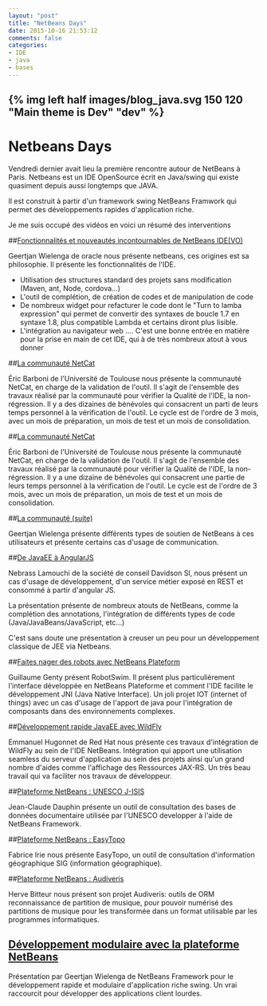 ```yaml
---
layout: "post"
title: "NetBeans Days"
date: 2015-10-16 21:53:12
comments: false
categories:
- IDE
- java
- bases
---
```

{% img left half images/blog_java.svg 150 120 "Main theme is Dev" "dev" %}
---

# Netbeans Days
Vendredi dernier avait lieu la première rencontre autour de NetBeans à Paris.
Netbeans est un IDE OpenSource écrit en Java/swing qui existe quasiment depuis aussi longtemps que JAVA. 

Il est construit à partir d'un framework swing NetBeans Framwork qui permet des développements rapides d'application riche.

Je me suis occupé des vidéos en voici un résumé des interventions

##[Fonctionnalités et nouveautés incontournables de NetBeans IDE(VO)](https://www.youtube.com/watch?v=w_dVecNv6HE) 

Geertjan Wielenga de oracle nous présente netbeans, ces origines est sa philosophie. Il présente les fonctionnalités de l'IDE.
 - Utilisation des structures standard des projets sans modification (Maven, ant, Node, cordova...)
 - L'outil de complétion, de création de codes et de manipulation de code
 - De nombreux widget pour refacturer le code dont le "Turn to lamba expression" qui permet de convertir des syntaxes de boucle 1.7 en syntaxe 1.8, plus compatible Lambda et certains diront plus lisible.
 - L'intégration au navigateur web
 ....
 C'est une bonne entrée en matière pour la prise en main de cet IDE, qui à de très nombreux atout à vous donner

##[La communauté NetCat](https://www.youtube.com/watch?v=ZylVL--uhw0) 

Éric Barboni de l'Université de Toulouse nous présente la communauté NetCat, en charge de la validation de l'outil. Il s'agit de l'ensemble des travaux réalisé par la communauté pour vérifier la Qualité de l'IDE, la non-régression.
Il y a des dizaines de bénévoles qui consacrent un parti de leurs temps personnel à la vérification de l'outil.
Le cycle est de l'ordre de 3 mois, avec un mois de préparation, un mois de test et un mois de consolidation.

##[La communauté NetCat](https://www.youtube.com/watch?v=ZylVL--uhw0) 

Éric Barboni de l'Université de Toulouse nous présente la communauté NetCat, en charge de la validation de l'outil. Il s'agit de l'ensemble des travaux réalisé par la communauté pour vérifier la Qualité de l'IDE, la non-régression.
Il y a une dizaine de bénévoles qui consacrent une partie de leurs temps personnel à la vérification de l'outil.
Le cycle est de l'ordre de 3 mois, avec un mois de préparation, un mois de test et un mois de consolidation.

##[La communauté (suite)](https://www.youtube.com/watch?v=kh7QJq1-XqA) 

Geertjan Wielenga présente différents types de soutien de NetBeans à ces utilisateurs et présente certains cas d'usage de communication.


##[De JavaEE à AngularJS](https://www.youtube.com/watch?v=b9YlEWTXxY4) 

Nebrass Lamouchi de la société de conseil Davidson SI, nous présent un cas d'usage de développement, d'un service métier exposé en REST et consommé à partir d'angular JS.

La présentation présente de nombreux atouts de NetBeans, comme la complétion des annotations, l'intégration de différents types de code (Java/JavaBeans/JavaScript, etc...)

C'est sans doute une présentation à creuser un peu pour un développement classique de JEE via Netbeans.

##[Faites nager des robots avec NetBeans Plateform](https://www.youtube.com/watch?v=KUw_ZWHuKdI) 

Guillaume Genty présent RobotSwim. Il présent plus particulièrement l'interface développée en NetBeans Plateforme et comment l'IDE facilite le développement JNI (Java Native Interface). Un joli projet IOT (internet of things) avec un cas d'usage de l'apport de java pour l'intégration de composants dans des environnements complexes.


##[Développement rapide JavaEE avec WildFly](https://www.youtube.com/watch?v=ZylVL--uhw0) 

Emmanuel Hugonnet de Red Hat nous présente ces travaux d'intégration de WildFly au sein de l'IDE NetBeans. Intégration qui apport une utilisation seamless du serveur d'application au sein des projets ainsi qu'un grand nombre d'aides comme l'affichage des Ressources JAX-RS. Un très beau travail qui va faciliter nos travaux de développeur.

##[Plateforme NetBeans : UNESCO J-ISIS](https://www.youtube.com/watch?v=SsBsWLGIBHg) 

Jean-Claude Dauphin présente un outil de consultation des bases de données documentaire utilisée par l'UNESCO developper à l'aide de NetBeans Framework.

##[Plateforme NetBeans : EasyTopo](https://www.youtube.com/watch?v=B8sChXDxObM) 

Fabrice Irie nous présente EasyTopo, un outil de consultation d'information géographique SIG (information géographique).

##[Plateforme NetBeans : Audiveris](https://www.youtube.com/watch?v=4WwOQkpruj8) 

Herve Bitteur nous présent son projet Audiveris:  outils de ORM reconnaissance de partition de musique, pour pouvoir numérisé des partitions de musique pour les transformée dans un format utilisable par les programmes informatiques.

## [Développement modulaire avec la plateforme NetBeans](https://www.youtube.com/watch?v=e7KbsWSIwaY)

Présentation par Geertjan Wielenga de NetBeans Framework pour le développement rapide et modulaire d'application riche swing.
Un vrai raccourcit pour développer des applications client lourdes.

